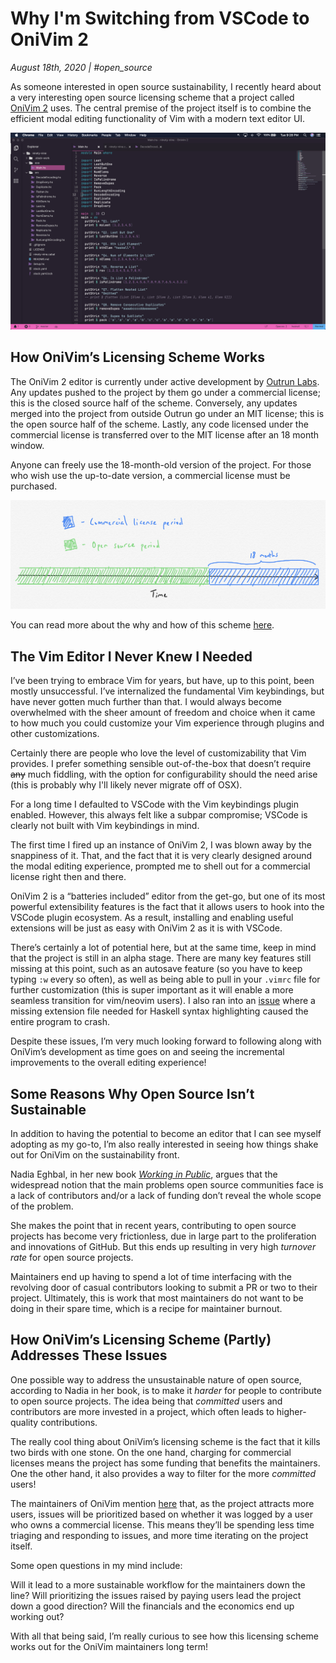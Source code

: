 # Why I'm Switching from VSCode to OniVim 2
_August 18th, 2020 | #open_source_

As someone interested in open source sustainability, I recently heard about a very interesting open source licensing scheme that a project called [OniVim 2](https://github.com/onivim/oni2) uses. The central premise of the project itself is to combine the efficient modal editing functionality of Vim with a modern text editor UI.

![OniVim's design is clearly inspired by VSCode](../../assets/onivim2/onivim.png)

## How OniVim’s Licensing Scheme Works

The OniVim 2 editor is currently under active development by [Outrun Labs](https://www.outrunlabs.com/). Any updates pushed to the project by them go under a commercial license; this is the closed source half of the scheme. Conversely, any updates merged into the project from outside Outrun go under an MIT license; this is the open source half of the scheme. Lastly, any code licensed under the commercial license is transferred over to the MIT license after an 18 month window.

Anyone can freely use the 18-month-old version of the project. For those who wish use the up-to-date version, a commercial license must be purchased.

![A timeline of OniVim's licensing scheme](../../assets/onivim2/license_timeline.jpg)

You can read more about the why and how of this scheme [here](https://onivim.github.io/docs/other/motivation#a-new-model-for-sustainability).

## The Vim Editor I Never Knew I Needed

I’ve been trying to embrace Vim for years, but have, up to this point, been mostly unsuccessful. I’ve internalized the fundamental Vim keybindings, but have never gotten much further than that. I would always become overwhelmed with the sheer amount of freedom and choice when it came to how much you could customize your Vim experience through plugins and other customizations. 

Certainly there are people who love the level of customizability that Vim provides. I prefer something sensible out-of-the-box that doesn’t require ~~any~~ much fiddling, with the option for configurability should the need arise (this is probably why I'll likely never migrate off of OSX).

For a long time I defaulted to VSCode with the Vim keybindings plugin enabled. However, this always felt like a subpar compromise; VSCode is clearly not built with Vim keybindings in mind. 

The first time I fired up an instance of OniVim 2, I was blown away by the snappiness of it. That, and the fact that it is very clearly designed around the modal editing experience, prompted me to shell out for a commercial license right then and there. 

OniVim 2 is a “batteries included” editor from the get-go, but one of its most powerful extensibility features is the fact that it allows users to hook into the VSCode plugin ecosystem. As a result, installing and enabling useful extensions will be just as easy with OniVim 2 as it is with VSCode. 

There’s certainly a lot of potential here, but at the same time, keep in mind that the project is still in an alpha stage. There are many key features still missing at this point, such as an autosave feature (so you have to keep typing `:w` every so often), as well as being able to pull in your `.vimrc` file for further customization (this is super important as it will enable a more seamless transition for vim/neovim users). I also ran into an [issue](https://github.com/onivim/oni2/issues/2307#issuecomment-675731640) where a missing extension file needed for Haskell syntax highlighting caused the entire program to crash. 

Despite these issues, I’m very much looking forward to following along with OniVim’s development as time goes on and seeing the incremental improvements to the overall editing experience!

## Some Reasons Why Open Source Isn’t Sustainable

In addition to having the potential to become an editor that I can see myself adopting as my go-to, I’m also really interested in seeing how things shake out for OniVim on the sustainability front. 

Nadia Eghbal, in her new book [_Working in Public_](https://www.goodreads.com/book/show/54140556-working-in-public), argues that the widespread notion that the main problems open source communities face is a lack of contributors and/or a lack of funding don’t reveal the whole scope of the problem. 

She makes the point that in recent years, contributing to open source projects has become very frictionless, due in large part to the proliferation and innovations of GitHub. But this ends up resulting in very high _turnover rate_ for open source projects. 

Maintainers end up having to spend a lot of time interfacing with the revolving door of casual contributors looking to submit a PR or two to their project. Ultimately, this is work that most maintainers do not want to be doing in their spare time, which is a recipe for maintainer burnout. 

## How OniVim’s Licensing Scheme (Partly) Addresses These Issues

One possible way to address the unsustainable nature of open source, according to Nadia in her book, is to make it _harder_ for people to contribute to open source projects. The idea being that _committed_ users and contributors are more invested in a project, which often leads to higher-quality contributions. 

The really cool thing about OniVim’s licensing scheme is the fact that it kills two birds with one stone. On the one hand, charging for commercial licenses means the project has some funding that benefits the maintainers. One the other hand, it also provides a way to filter for the more _committed_ users! 

The maintainers of OniVim mention [here](https://onivim.github.io/docs/other/motivation#focusing-on-the-right-priorities) that, as the project attracts more users, issues will be prioritized based on whether it was logged by a user who owns a commercial license. This means they’ll be spending less time triaging and responding to issues, and more time iterating on the project itself. 

Some open questions in my mind include:

Will it lead to a more sustainable workflow for the maintainers down the line? Will prioritizing the issues raised by paying users lead the project down a good direction? Will the financials and the economics end up working out? 

With all that being said, I’m really curious to see how this licensing scheme works out for the OniVim maintainers long term!
